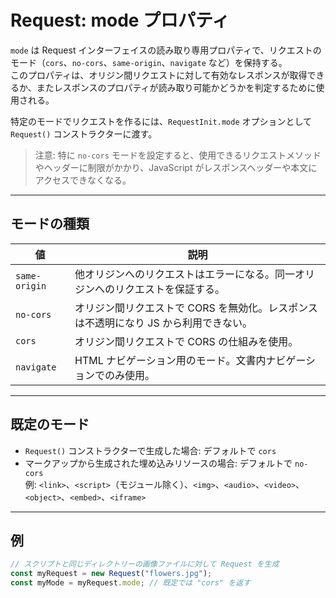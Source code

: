 # Request: mode プロパティ

`mode` は Request インターフェイスの読み取り専用プロパティで、リクエストのモード（`cors`、`no-cors`、`same-origin`、`navigate` など）を保持する。  
このプロパティは、オリジン間リクエストに対して有効なレスポンスが取得できるか、またレスポンスのプロパティが読み取り可能かどうかを判定するために使用される。

特定のモードでリクエストを作るには、`RequestInit.mode` オプションとして `Request()` コンストラクターに渡す。

> 注意: 特に `no-cors` モードを設定すると、使用できるリクエストメソッドやヘッダーに制限がかかり、JavaScript がレスポンスヘッダーや本文にアクセスできなくなる。

---

## モードの種類

| 値 | 説明 |
|-----|------|
| `same-origin` | 他オリジンへのリクエストはエラーになる。同一オリジンへのリクエストを保証する。 |
| `no-cors` | オリジン間リクエストで CORS を無効化。レスポンスは不透明になり JS から利用できない。 |
| `cors` | オリジン間リクエストで CORS の仕組みを使用。 |
| `navigate` | HTML ナビゲーション用のモード。文書内ナビゲーションでのみ使用。 |

---

## 既定のモード

- `Request()` コンストラクターで生成した場合: デフォルトで `cors`
- マークアップから生成された埋め込みリソースの場合: デフォルトで `no-cors`  
  例: `<link>`、`<script>`（モジュール除く）、`<img>`、`<audio>`、`<video>`、`<object>`、`<embed>`、`<iframe>`  

---

## 例

```js
// スクリプトと同じディレクトリーの画像ファイルに対して Request を生成
const myRequest = new Request("flowers.jpg");
const myMode = myRequest.mode; // 既定では "cors" を返す